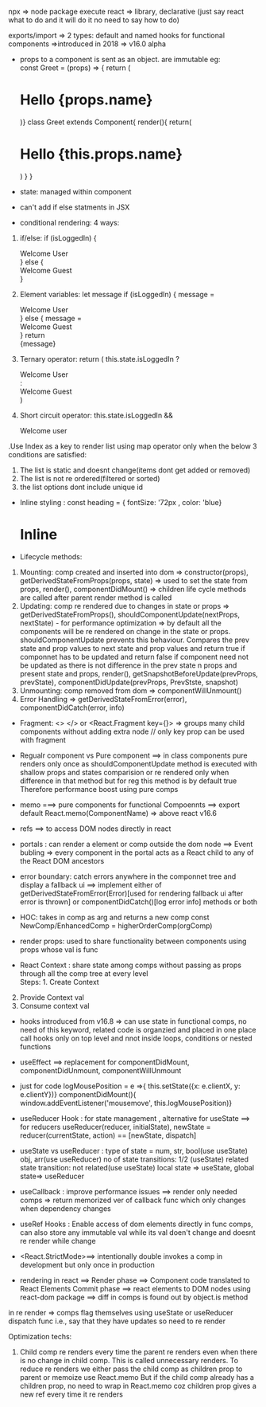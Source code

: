 npx => node package execute
react => library, declarative (just say react what to do and it will do it no need to say how to do)

exports/import => 2 types: default and named
hooks for functional components =>introduced in 2018 => v16.0 alpha

* props to a component is sent as an object. are immutable
eg: <Greet name="Gree">   
const Greet = (props) => { return (<h1>Hello {props.name}</h1>)}
class Greet extends Component{
    render(){
        return(
            <h1>Hello {this.props.name}</h1>
        )
    }
}

* state: managed within component

* can't add if else statments in JSX
* conditional rendering: 4 ways:
1. if/else: if (isLoggedIn) { <div>Welcome User</div>} else { <div>Welcome Guest</div>}

2. Element variables: let message 
if (isLoggedIn) { message = <div>Welcome User</div>} else { message = <div>Welcome Guest</div>} return <div>{message}</div>

<!-- can be used inside jsx -->
3. Ternary operator: return ( this.state.isLoggedIn ? <div>Welcome User</div> : <div>Welcome Guest</div>)

4. Short circuit operator: this.state.isLoggedIn && <div>Welcome user</div>

.Use Index as a key to render list using map operator only when the below 3 conditions are satisfied:
1. The list is static and doesnt change(items dont get added or removed)
2. The list is not re ordered(filtered or sorted)
3. the list options dont include unique id

* Inline styling : const heading = {
    fontSize: '72px
, color: 'blue} <h1 style={heading}>Inline</h1>

* Lifecycle methods:
1. Mounting: comp created and inserted into dom => constructor(props), getDerivedStateFromProps(props, state) => used to set the state from props, render(), componentDidMount() => children life cycle methods are called after parent render method is called
2. Updating: comp re rendered due to changes in state or props => getDerivedStateFromProps(), shouldComponentUpdate(nextProps, nextState) - for performance optimization => by default all the components will be re rendered on change in the state or props. shouldComponentUpdate prevents this behaviour. Compares the prev state and prop values to next state and prop values and return true if componnet has to be updated and return false if component need not be updated as there is not difference in the prev state n props and present state and props, render(), getSnapshotBeforeUpdate(prevProps, prevState), componentDidUpdate(prevProps, PrevStste, snapshot)
3. Unmounting: comp removed from dom => componentWillUnmount()
4. Error Handling => getDerivedStateFromError(error), componentDidCatch(error, info)

* Fragment: <> </> or <React.Fragment key={}> => groups many child components without adding extra node // only key prop can be used with fragment

* Regualr component vs Pure component ==> in class components
pure renders only once as shouldComponentUpdate method is executed with shallow props and states comparision or re rendered only when difference in that method but for reg this method is by default true Therefore performance boost using pure comps

* memo ===> pure components for functional Compoennts ==> export default React.memo(ComponentName)   => above react v16.6

* refs ==> to access DOM nodes directly in react

* portals : can render a element or comp outside the dom node ==> Event bubling => every component in the portal acts as a React child to any of the React DOM ancestors 

* error boundary: catch errors anywhere in the componnet tree and display a fallback ui ==> implement either of getDerivedStateFromError(Error)[used for rendering fallback ui after error is thrown] or componentDidCatch()[log error info] methods or both

* HOC: takes in comp as arg and returns a new comp
const NewComp/EnhancedComp = higherOrderComp(orgComp)

* render props: used to share functionality between components using props whose val is func

* React Context : share state among comps without passing as props through all the comp tree at every level  
Steps: 1. Create Context
2. Provide Context val
3. Consume context val

* hooks introduced from v16.8 => can use state in functional comps, no need of this keyword, related code is organzied and placed in one place
call hooks only on top level and nnot inside loops, conditions or nested functions

* useEffect ==> replacement for componentDidMount, componentDidUnmount, componentWillUnmount

* just for code
logMousePosition  = e =>{ this.setState({x: e.clientX, y: e.clientY})}
componentDidMount(){ window.addEventListener('mousemove', this.logMousePosition)}

* useReducer Hook : for state management , alternative for useState ==> for reducers
useReducer(reducer, initialState), newState = reducer(currentState, action) == [newState, dispatch]

* useState vs useReducer :
type of state = num, str, bool(use useState) obj, arr(use useReducer)
no of state transitions: 1/2 (useState)
related state transition: not related(use useState)
local state => useState, global state=> useReducer

* useCallback : improve performance issues ==> render only needed comps  => return memorized ver of callback func which only changes when dependency changes

* useRef Hooks : Enable access of dom elements directly in func comps, can also store any immutable val while its val doen't change and doesnt re render while change 

* <React.StrictMode>==> intentionally double invokes a comp in development but only once in production
* rendering in react ==> Render phase ==> Component code translated to React Elements
Commit phase ==> react elements to DOM nodes using react-dom package ==> diff in comps is found out by object.is method
 
in re render => comps flag themselves using useState or useReducer dispatch func i.e., say that they have updates so need to re render

Optimization techs: 
1. Child comp re renders every time the parent re renders even when there is no change in child comp. This is called unnecessary renders. To reduce re renders we either pass the child comp as children prop to parent or memoize use React.memo
But if the child comp already has a children prop, no need to wrap in React.memo coz children prop gives a new ref every time it re renders
